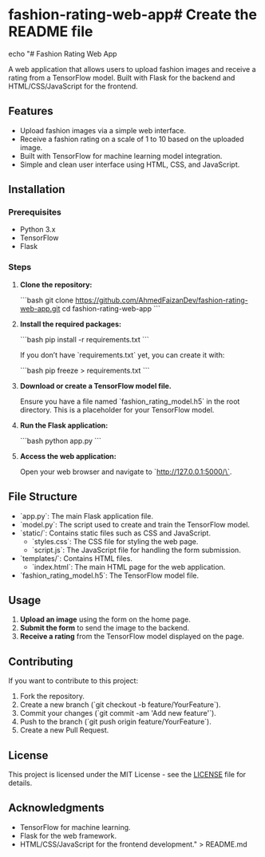 # fashion-rating-web-app# Create the README file
echo "# Fashion Rating Web App

A web application that allows users to upload fashion images and receive a rating from a TensorFlow model. Built with Flask for the backend and HTML/CSS/JavaScript for the frontend.

## Features

- Upload fashion images via a simple web interface.
- Receive a fashion rating on a scale of 1 to 10 based on the uploaded image.
- Built with TensorFlow for machine learning model integration.
- Simple and clean user interface using HTML, CSS, and JavaScript.

## Installation

### Prerequisites

- Python 3.x
- TensorFlow
- Flask

### Steps

1. **Clone the repository:**

   \`\`\`bash
   git clone https://github.com/AhmedFaizanDev/fashion-rating-web-app.git
   cd fashion-rating-web-app
   \`\`\`

2. **Install the required packages:**

   \`\`\`bash
   pip install -r requirements.txt
   \`\`\`

   If you don’t have \`requirements.txt\` yet, you can create it with:

   \`\`\`bash
   pip freeze > requirements.txt
   \`\`\`

3. **Download or create a TensorFlow model file.**

   Ensure you have a file named \`fashion_rating_model.h5\` in the root directory. This is a placeholder for your TensorFlow model.

4. **Run the Flask application:**

   \`\`\`bash
   python app.py
   \`\`\`

5. **Access the web application:**

   Open your web browser and navigate to \`http://127.0.0.1:5000/\`.

## File Structure

- \`app.py\`: The main Flask application file.
- \`model.py\`: The script used to create and train the TensorFlow model.
- \`static/\`: Contains static files such as CSS and JavaScript.
  - \`styles.css\`: The CSS file for styling the web page.
  - \`script.js\`: The JavaScript file for handling the form submission.
- \`templates/\`: Contains HTML files.
  - \`index.html\`: The main HTML page for the web application.
- \`fashion_rating_model.h5\`: The TensorFlow model file.

## Usage

1. **Upload an image** using the form on the home page.
2. **Submit the form** to send the image to the backend.
3. **Receive a rating** from the TensorFlow model displayed on the page.

## Contributing

If you want to contribute to this project:

1. Fork the repository.
2. Create a new branch (\`git checkout -b feature/YourFeature\`).
3. Commit your changes (\`git commit -am 'Add new feature'\`).
4. Push to the branch (\`git push origin feature/YourFeature\`).
5. Create a new Pull Request.

## License

This project is licensed under the MIT License - see the [LICENSE](LICENSE) file for details.

## Acknowledgments

- TensorFlow for machine learning.
- Flask for the web framework.
- HTML/CSS/JavaScript for the frontend development." > README.md
